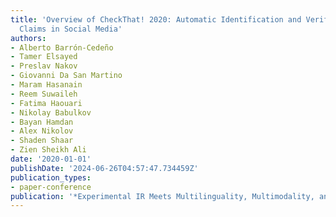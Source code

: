 ```yaml
---
title: 'Overview of CheckThat! 2020: Automatic Identification and Verification of
  Claims in Social Media'
authors:
- Alberto Barrón-Cedeño
- Tamer Elsayed
- Preslav Nakov
- Giovanni Da San Martino
- Maram Hasanain
- Reem Suwaileh
- Fatima Haouari
- Nikolay Babulkov
- Bayan Hamdan
- Alex Nikolov
- Shaden Shaar
- Zien Sheikh Ali
date: '2020-01-01'
publishDate: '2024-06-26T04:57:47.734459Z'
publication_types:
- paper-conference
publication: '*Experimental IR Meets Multilinguality, Multimodality, and Interaction*'
---
```

